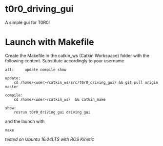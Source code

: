 # t0r0_driving_gui

A simple gui for T0R0!


# Launch with Makefile


Create the Makefile in the catkin_ws (Catkin Workspace) folder with the following content. Substitute <user> accordingly to your username
```
all:	 update	compile	show

update:
	cd /home/<user>/catkin_ws/src/t0r0_driving_gui/ && git pull origin master

compile:
	cd /home/<user>/catkin_ws/	&& catkin_make

show:
	rosrun t0r0_driving_gui driving_gui
```

 and the launch with
```
make
```

*tested on Ubuntu 16.04LTS with ROS Kinetic*
